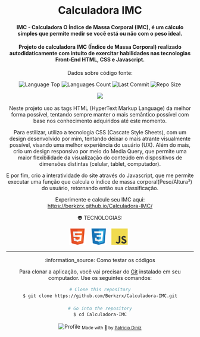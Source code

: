 <div align="center">
  
# Calculadora IMC
<h4>IMC - Calculadora
O Índice de Massa Corporal (IMC), é um cálculo simples que permite medir se você está ou não com o peso ideal.</h4>
<h4>Projeto de calculadora IMC (Índice de Massa Corporal) realizado autodidaticamente com intuito de exercitar habilidades nas tecnologias Front-End HTML, CSS e Javascript.</h4>
<p>
<!-- Image Shields -->
  <p>Dados sobre código fonte:</p>
<img  alt="Language Top"  src="https://img.shields.io/github/languages/top/Berkzrx/Calculadora-IMC">
<img  alt="Languages Count"  src="https://img.shields.io/github/languages/count/Berkzrx/Calculadora-IMC">
<img  alt="Last Commit"  src="https://img.shields.io/github/last-commit/Berkzrx/Calculadora-IMC">
<img  alt="Repo Size"  src="https://img.shields.io/github/repo-size/Berkzrx/Calculadora-IMC">
<a  href="https://github.com/Berkzrx/climate-app/blob/master/LICENSE">
</a>
</p>

<p align="center">
<img src="https://cdn.discordapp.com/attachments/732645583227191489/983246143259570236/imc.png" width=900>
    
<p>Neste projeto uso as tags HTML (HyperText Markup Language) da melhor forma possível, tentando sempre manter o mais semântico possível com base nos conhecimento adquiridos até este momento.</p>

<p>Para estilizar, utilizo a tecnologia CSS (Cascate Style Sheets), com um design desenvolvido por mim, tentando deixar o mais atrante visualmente possível, visando uma melhor experiência do usuário (UX). Além do mais, crio um design responsivo por meio do Media Query, que permite uma maior flexibilidade da visualização do conteúdo em dispositivos de dimensões distintas (celular, tablet, computador).</p>

<p>E por fim, crio a interatividade do site através do Javascript, que me permite executar uma função que calcula o índice de massa corporal(Peso/Altura²) do usuário, retornando então sua classificação.</p>
</div>

<p align="center">Experimente e calcule seu IMC aqui:<br> <a href="https://berkzrx.github.io/Calculadora-IMC/">https://berkzrx.github.io/Calculadora-IMC/</a></p>
<div align="center">

<div align="center">
👽 TECNOLOGIAS:

<img src="https://raw.githubusercontent.com/devicons/devicon/master/icons/html5/html5-original.svg" alt="imagem" width="45"> &nbsp;
<img src="https://raw.githubusercontent.com/devicons/devicon/master/icons/css3/css3-original.svg" alt="imagem" width="45"> &nbsp;
<img src="https://raw.githubusercontent.com/devicons/devicon/master/icons/javascript/javascript-original.svg" alt="imagem" width="45"> &nbsp;
  
---
</div>

<div align="center">
:information_source: Como testar os códigos
  
Para clonar a aplicação, você vai precisar do [Git](https://git-scm.com) instalado em seu computador.
Use os seguintes comandos:

```bash
# Clone this repository
$ git clone https://github.com/Berkzrx/Calculadora-IMC.git

# Go into the repository
$ cd Calculadora-IMC

```

<div>

<div align="center">
  <img align="center" src="https://cdn.discordapp.com/attachments/732645583227191489/982912009152651294/CV.png" width=35 alt="Profile"/>
  <sub>Made with 🤍 by <a href="https://github.com/Berkzrx">Patricio Diniz</a></sub>
</div>

